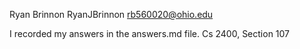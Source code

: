 Ryan Brinnon
RyanJBrinnon
rb560020@ohio.edu

I recorded my answers in the answers.md file.
Cs 2400, Section 107
